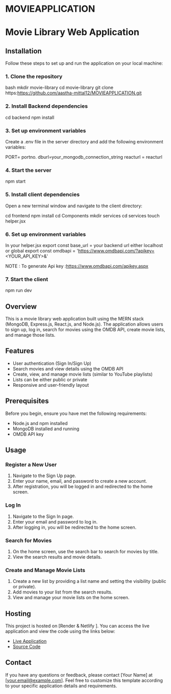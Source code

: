 # MOVIEAPPLICATION
# Movie Library Web Application

## Installation
Follow these steps to set up and run the application on your local machine:

### 1. Clone the repository

bash
mkdir movie-library
cd movie-library
git clone https:https://github.com/aastha-mittal12/MOVIEAPPLICATION.git

### 2. Install Backend dependencies
cd backend
npm install

### 3. Set up environment variables

Create a .env file in the server directory and add the following environment variables:

PORT= portno.
dburl=your_mongodb_connection_string
reacturl = reacturl

### 4. Start the server
npm start

### 5. Install client dependencies

Open a new terminal window and navigate to the client directory:

cd frontend
npm install
 cd Components 
 mkdir services 
 cd services 
 touch helper.jsx 
 
 ### 6. Set up environment variables
In your helper.jsx
export const base_url = your backend url either localhost or  global 
export const omdbapi = 'https://www.omdbapi.com/?apikey=<YOUR_API_KEY>&'

NOTE : To generate Api key :https://www.omdbapi.com/apikey.aspx
### 7. Start the client

npm run dev 

## Overview

This is a movie library web application built using the MERN stack (MongoDB, Express.js, React.js, and Node.js). The application allows users to sign up, log in, search for movies using the OMDB API, create movie lists, and manage those lists.

## Features

- User authentication (Sign In/Sign Up)
- Search movies and view details using the OMDB API
- Create, view, and manage movie lists (similar to YouTube playlists)
- Lists can be either public or private
- Responsive and user-friendly layout

## Prerequisites

Before you begin, ensure you have met the following requirements:
- Node.js and npm installed
- MongoDB installed and running
- OMDB API key


## Usage

### Register a New User

1. Navigate to the Sign Up page.
2. Enter your name, email, and password to create a new account.
3. After registration, you will be logged in and redirected to the home screen.

### Log In

1. Navigate to the Sign In page.
2. Enter your email and password to log in.
3. After logging in, you will be redirected to the home screen.

### Search for Movies

1. On the home screen, use the search bar to search for movies by title.
2. View the search results and movie details.

### Create and Manage Movie Lists

1. Create a new list by providing a list name and setting the visibility (public or private).
2. Add movies to your list from the search results.
3. View and manage your movie lists on the home screen.

## Hosting

This project is hosted on [Render & Netlify ]. You can access the live application and view the code using the links below:

- [Live Application](https://silly-brigadeiros-44e92f.netlify.app)
- [Source Code](https://github.com/aastha-mittal12/MOVIEAPPLICATION)

## Contact

If you have any questions or feedback, please contact [Your Name] at [your.email@example.com].
Feel free to customize this template according to your specific application details and requirements.
